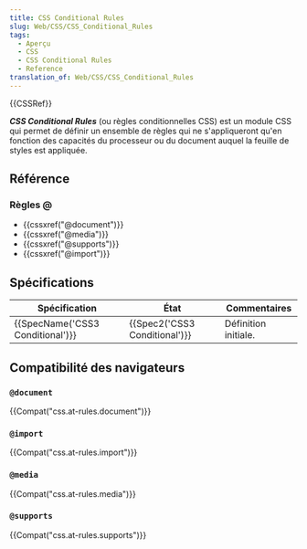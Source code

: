 ```yaml
---
title: CSS Conditional Rules
slug: Web/CSS/CSS_Conditional_Rules
tags:
  - Aperçu
  - CSS
  - CSS Conditional Rules
  - Reference
translation_of: Web/CSS/CSS_Conditional_Rules
---
```

{{CSSRef}}

**_CSS Conditional Rules_** (ou règles conditionnelles CSS) est un module CSS qui permet de définir un ensemble de règles qui ne s'appliqueront qu'en fonction des capacités du processeur ou du document auquel la feuille de styles est appliquée.

## Référence

### Règles @

- {{cssxref("@document")}}
- {{cssxref("@media")}}
- {{cssxref("@supports")}}
- {{cssxref("@import")}}

## Spécifications

| Spécification                                | État                                     | Commentaires         |
| -------------------------------------------- | ---------------------------------------- | -------------------- |
| {{SpecName('CSS3 Conditional')}} | {{Spec2('CSS3 Conditional')}} | Définition initiale. |

## Compatibilité des navigateurs

### `@document`

{{Compat("css.at-rules.document")}}

### `@import`

{{Compat("css.at-rules.import")}}

### `@media`

{{Compat("css.at-rules.media")}}

### `@supports`

{{Compat("css.at-rules.supports")}}
